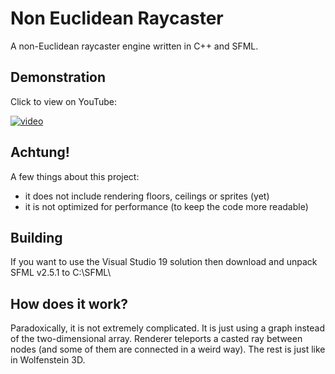 # Non Euclidean Raycaster
A non-Euclidean raycaster engine written in C++ and SFML.

## Demonstration
Click to view on YouTube:

[![video](https://img.youtube.com/vi/FhbtU5MOVgA/0.jpg)](https://www.youtube.com/watch?v=FhbtU5MOVgA)

## Achtung!
A few things about this project:
* it does not include rendering floors, ceilings or sprites (yet)
* it is not optimized for performance (to keep the code more readable)

## Building
If you want to use the Visual Studio 19 solution then download and unpack SFML v2.5.1 to C:\SFML\

## How does it work?
Paradoxically, it is not extremely complicated. It is just using a graph instead of the two-dimensional array. Renderer teleports a casted ray between nodes (and some of them are connected in a weird way). The rest is just like in Wolfenstein 3D.

